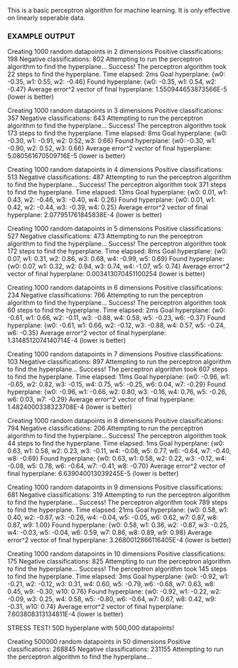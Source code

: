 This is a basic perceptron algorithm for machine learning.
It is only effective on linearly seperable data.

### EXAMPLE OUTPUT

Creating 1000 random datapoints in 2 dimensions
Positive classifications: 198
Negative classifications: 802
Attempting to run the perceptron algorithm to find the hyperplane...
Success! The perceptron algorithm took 22 steps to find the hyperplane. Time elapsed: 2ms
Goal hyperplane: {w0: -0.35, w1: 0.55, w2: -0.46}
Found hyperplane: {w0: -0.35, w1: 0.54, w2: -0.47}
Average error^2 vector of final hyperplane: 1.550944653873566E-5 (lower is better)

Creating 1000 random datapoints in 3 dimensions
Positive classifications: 357
Negative classifications: 643
Attempting to run the perceptron algorithm to find the hyperplane...
Success! The perceptron algorithm took 173 steps to find the hyperplane. Time elapsed: 8ms
Goal hyperplane: {w0: -0.30, w1: -0.91, w2: 0.52, w3: 0.66}
Found hyperplane: {w0: -0.30, w1: -0.90, w2: 0.52, w3: 0.66}
Average error^2 vector of final hyperplane: 5.080561670509716E-5 (lower is better)

Creating 1000 random datapoints in 4 dimensions
Positive classifications: 513
Negative classifications: 487
Attempting to run the perceptron algorithm to find the hyperplane...
Success! The perceptron algorithm took 371 steps to find the hyperplane. Time elapsed: 13ms
Goal hyperplane: {w0: 0.01, w1: 0.43, w2: -0.46, w3: -0.40, w4: 0.26}
Found hyperplane: {w0: 0.01, w1: 0.42, w2: -0.44, w3: -0.39, w4: 0.25}
Average error^2 vector of final hyperplane: 2.077951761845838E-4 (lower is better)

Creating 1000 random datapoints in 5 dimensions
Positive classifications: 527
Negative classifications: 473
Attempting to run the perceptron algorithm to find the hyperplane...
Success! The perceptron algorithm took 172 steps to find the hyperplane. Time elapsed: 8ms
Goal hyperplane: {w0: 0.07, w1: 0.31, w2: 0.86, w3: 0.68, w4: -0.99, w5: 0.69}
Found hyperplane: {w0: 0.07, w1: 0.32, w2: 0.94, w3: 0.74, w4: -1.07, w5: 0.74}
Average error^2 vector of final hyperplane: 0.003413070451100254 (lower is better)

Creating 1000 random datapoints in 6 dimensions
Positive classifications: 234
Negative classifications: 766
Attempting to run the perceptron algorithm to find the hyperplane...
Success! The perceptron algorithm took 60 steps to find the hyperplane. Time elapsed: 2ms
Goal hyperplane: {w0: -0.61, w1: 0.66, w2: -0.11, w3: -0.88, w4: 0.58, w5: -0.23, w6: -0.37}
Found hyperplane: {w0: -0.61, w1: 0.66, w2: -0.12, w3: -0.88, w4: 0.57, w5: -0.24, w6: -0.35}
Average error^2 vector of final hyperplane: 1.3148512074140714E-4 (lower is better)

Creating 1000 random datapoints in 7 dimensions
Positive classifications: 103
Negative classifications: 897
Attempting to run the perceptron algorithm to find the hyperplane...
Success! The perceptron algorithm took 607 steps to find the hyperplane. Time elapsed: 11ms
Goal hyperplane: {w0: -0.96, w1: -0.65, w2: 0.82, w3: -0.15, w4: 0.75, w5: -0.25, w6: 0.04, w7: -0.29}
Found hyperplane: {w0: -0.96, w1: -0.66, w2: 0.80, w3: -0.16, w4: 0.76, w5: -0.26, w6: 0.03, w7: -0.29}
Average error^2 vector of final hyperplane: 1.4824000338323708E-4 (lower is better)

Creating 1000 random datapoints in 8 dimensions
Positive classifications: 794
Negative classifications: 206
Attempting to run the perceptron algorithm to find the hyperplane...
Success! The perceptron algorithm took 44 steps to find the hyperplane. Time elapsed: 1ms
Goal hyperplane: {w0: 0.63, w1: 0.58, w2: 0.23, w3: -0.11, w4: -0.08, w5: 0.77, w6: -0.64, w7: -0.40, w8: -0.69}
Found hyperplane: {w0: 0.63, w1: 0.58, w2: 0.22, w3: -0.12, w4: -0.08, w5: 0.78, w6: -0.64, w7: -0.41, w8: -0.70}
Average error^2 vector of final hyperplane: 6.639040013039245E-5 (lower is better)

Creating 1000 random datapoints in 9 dimensions
Positive classifications: 681
Negative classifications: 319
Attempting to run the perceptron algorithm to find the hyperplane...
Success! The perceptron algorithm took 789 steps to find the hyperplane. Time elapsed: 21ms
Goal hyperplane: {w0: 0.58, w1: 0.40, w2: -0.87, w3: -0.26, w4: -0.04, w5: -0.05, w6: 0.62, w7: 0.87, w8: 0.87, w9: 1.00}
Found hyperplane: {w0: 0.58, w1: 0.36, w2: -0.87, w3: -0.25, w4: -0.03, w5: -0.04, w6: 0.59, w7: 0.86, w8: 0.89, w9: 0.98}
Average error^2 vector of final hyperplane: 3.2680012866116405E-4 (lower is better)

Creating 1000 random datapoints in 10 dimensions
Positive classifications: 175
Negative classifications: 825
Attempting to run the perceptron algorithm to find the hyperplane...
Success! The perceptron algorithm took 145 steps to find the hyperplane. Time elapsed: 3ms
Goal hyperplane: {w0: -0.92, w1: -0.21, w2: -0.12, w3: 0.31, w4: 0.60, w5: -0.79, w6: -0.68, w7: 0.63, w8: 0.45, w9: -0.30, w10: 0.76}
Found hyperplane: {w0: -0.92, w1: -0.22, w2: -0.09, w3: 0.25, w4: 0.58, w5: -0.80, w6: -0.64, w7: 0.67, w8: 0.42, w9: -0.31, w10: 0.74}
Average error^2 vector of final hyperplane: 7.603808313134811E-4 (lower is better)

STRESS TEST! 50D hyperplane with 500,000 datapoints!

Creating 500000 random datapoints in 50 dimensions
Positive classifications: 268845
Negative classifications: 231155
Attempting to run the perceptron algorithm to find the hyperplane...